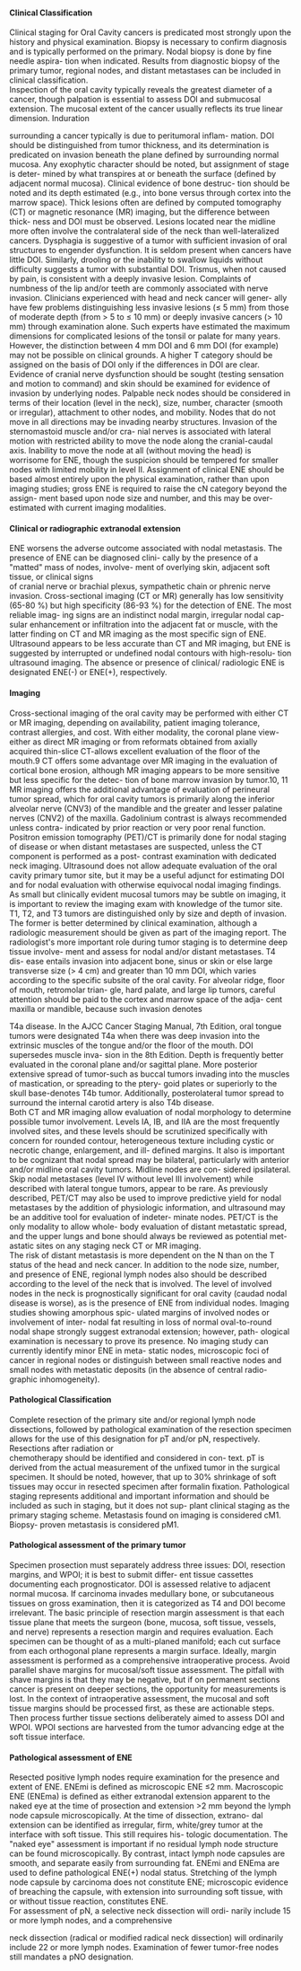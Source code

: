 #### Clinical Classification  
Clinical staging for Oral Cavity cancers is predicated most
strongly upon the history and physical examination. Biopsy
is necessary to confirm diagnosis and is typically performed
on the primary. Nodal biopsy is done by fine needle aspira-
tion when indicated. Results from diagnostic biopsy of the
primary tumor, regional nodes, and distant metastases can be
included in clinical classification.  
Inspection of the oral cavity typically reveals the greatest
diameter of a cancer, though palpation is essential to assess
DOI and submucosal extension. The mucosal extent of the
cancer usually reflects its true linear dimension. Induration  
<!-- PageNumber="7" -->
<!-- PageBreak -->  
<!-- PageNumber="84" -->
<!-- PageHeader="American Joint Committee on Cancer . 2017" -->  
surrounding a cancer typically is due to peritumoral inflam-
mation. DOI should be distinguished from tumor thickness,
and its determination is predicated on invasion beneath the
plane defined by surrounding normal mucosa. Any exophytic
character should be noted, but assignment of stage is deter-
mined by what transpires at or beneath the surface (defined by
adjacent normal mucosa). Clinical evidence of bone destruc-
tion should be noted and its depth estimated (e.g., into bone
versus through cortex into the marrow space). Thick lesions
often are defined by computed tomography (CT) or magnetic
resonance (MR) imaging, but the difference between thick-
ness and DOI must be observed. Lesions located near the
midline more often involve the contralateral side of the neck
than well-lateralized cancers. Dysphagia is suggestive of a
tumor with sufficient invasion of oral structures to engender
dysfunction. It is seldom present when cancers have little
DOI. Similarly, drooling or the inability to swallow liquids
without difficulty suggests a tumor with substantial
DOI. Trismus, when not caused by pain, is consistent with a
deeply invasive lesion. Complaints of numbness of the lip
and/or teeth are commonly associated with nerve invasion.
Clinicians experienced with head and neck cancer will gener-
ally have few problems distinguishing less invasive lesions (≤
5 mm) from those of moderate depth (from > 5 to ≤ 10 mm)
or deeply invasive cancers (> 10 mm) through examination
alone. Such experts have estimated the maximum dimensions
for complicated lesions of the tonsil or palate for many years.
However, the distinction between 4 mm DOI and 6 mm DOI
(for example) may not be possible on clinical grounds. A
higher T category should be assigned on the basis of DOI
only if the differences in DOI are clear.  
Evidence of cranial nerve dysfunction should be sought
(testing sensation and motion to command) and skin should
be examined for evidence of invasion by underlying nodes.
Palpable neck nodes should be considered in terms of their
location (level in the neck), size, number, character (smooth
or irregular), attachment to other nodes, and mobility. Nodes
that do not move in all directions may be invading nearby
structures. Invasion of the sternomastoid muscle and/or cra-
nial nerves is associated with lateral motion with restricted
ability to move the node along the cranial-caudal axis.
Inability to move the node at all (without moving the head) is
worrisome for ENE, though the suspicion should be tempered
for smaller nodes with limited mobility in level II. Assignment
of clinical ENE should be based almost entirely upon the
physical examination, rather than upon imaging studies; gross
ENE is required to raise the cN category beyond the assign-
ment based upon node size and number, and this may be over-
estimated with current imaging modalities.  
#### Clinical or radiographic extranodal extension  
ENE worsens the adverse outcome associated with nodal
metastasis. The presence of ENE can be diagnosed clini-
cally by the presence of a "matted" mass of nodes, involve-
ment of overlying skin, adjacent soft tissue, or clinical signs  
of cranial nerve or brachial plexus, sympathetic chain or
phrenic nerve invasion. Cross-sectional imaging (CT or MR)
generally has low sensitivity (65-80 %) but high specificity
(86-93 %) for the detection of ENE. The most reliable imag-
ing signs are an indistinct nodal margin, irregular nodal cap-
sular enhancement or infiltration into the adjacent fat or
muscle, with the latter finding on CT and MR imaging as the
most specific sign of ENE. Ultrasound appears to be less
accurate than CT and MR imaging, but ENE is suggested by
interrupted or undefined nodal contours with high-resolu-
tion ultrasound imaging. The absence or presence of clinical/
radiologic ENE is designated ENE(-) or ENE(+),
respectively.  
#### Imaging  
Cross-sectional imaging of the oral cavity may be performed
with either CT or MR imaging, depending on availability,
patient imaging tolerance, contrast allergies, and cost. With
either modality, the coronal plane view-either as direct MR
imaging or from reformats obtained from axially acquired
thin-slice CT-allows excellent evaluation of the floor of the
mouth.9 CT offers some advantage over MR imaging in the
evaluation of cortical bone erosion, although MR imaging
appears to be more sensitive but less specific for the detec-
tion of bone marrow invasion by tumor.10, 11 MR imaging
offers the additional advantage of evaluation of perineural
tumor spread, which for oral cavity tumors is primarily along
the inferior alveolar nerve (CNV3) of the mandible and the
greater and lesser palatine nerves (CNV2) of the maxilla.
Gadolinium contrast is always recommended unless contra-
indicated by prior reaction or very poor renal function.
Positron emission tomography (PET)/CT is primarily done
for nodal staging of disease or when distant metastases are
suspected, unless the CT component is performed as a post-
contrast examination with dedicated neck imaging.
Ultrasound does not allow adequate evaluation of the oral
cavity primary tumor site, but it may be a useful adjunct for
estimating DOI and for nodal evaluation with otherwise
equivocal nodal imaging findings.  
As small but clinically evident mucosal tumors may be
subtle on imaging, it is important to review the imaging
exam with knowledge of the tumor site. T1, T2, and T3
tumors are distinguished only by size and depth of invasion.
The former is better determined by clinical examination,
although a radiologic measurement should be given as part
of the imaging report. The radiologist's more important role
during tumor staging is to determine deep tissue involve-
ment and assess for nodal and/or distant metastases. T4 dis-
ease entails invasion into adjacent bone, sinus or skin or else
large transverse size (> 4 cm) and greater than 10 mm DOI,
which varies according to the specific subsite of the oral
cavity. For alveolar ridge, floor of mouth, retromolar trian-
gle, hard palate, and large lip tumors, careful attention
should be paid to the cortex and marrow space of the adja-
cent maxilla or mandible, because such invasion denotes  
<!-- PageBreak -->  
<!-- PageNumber="85" -->
<!-- PageHeader="7 Oral Cavity" -->  
T4a disease. In the AJCC Cancer Staging Manual, 7th
Edition, oral tongue tumors were designated T4a when there
was deep invasion into the extrinsic muscles of the tongue
and/or the floor of the mouth. DOI supersedes muscle inva-
sion in the 8th Edition. Depth is frequently better evaluated
in the coronal plane and/or sagittal plane. More posterior
extensive spread of tumor-such as buccal tumors invading
into the muscles of mastication, or spreading to the ptery-
goid plates or superiorly to the skull base-denotes T4b
tumor. Additionally, posterolateral tumor spread to surround
the internal carotid artery is also T4b disease.  
Both CT and MR imaging allow evaluation of nodal
morphology to determine possible tumor involvement.
Levels IA, IB, and IIA are the most frequently involved
sites, and these levels should be scrutinized specifically
with concern for rounded contour, heterogeneous texture
including cystic or necrotic change, enlargement, and ill-
defined margins. It also is important to be cognizant that
nodal spread may be bilateral, particularly with anterior
and/or midline oral cavity tumors. Midline nodes are con-
sidered ipsilateral. Skip nodal metastases (level IV without
level III involvement) while described with lateral tongue
tumors, appear to be rare. As previously described, PET/CT
may also be used to improve predictive yield for nodal
metastases by the addition of physiologic information, and
ultrasound may be an additive tool for evaluation of indeter-
minate nodes. PET/CT is the only modality to allow whole-
body evaluation of distant metastatic spread, and the upper
lungs and bone should always be reviewed as potential met-
astatic sites on any staging neck CT or MR imaging.  
The risk of distant metastasis is more dependent on the N
than on the T status of the head and neck cancer. In addition
to the node size, number, and presence of ENE, regional
lymph nodes also should be described according to the level
of the neck that is involved. The level of involved nodes in
the neck is prognostically significant for oral cavity (caudad
nodal disease is worse), as is the presence of ENE from
individual nodes. Imaging studies showing amorphous spic-
ulated margins of involved nodes or involvement of inter-
nodal fat resulting in loss of normal oval-to-round nodal
shape strongly suggest extranodal extension; however, path-
ological examination is necessary to prove its presence. No
imaging study can currently identify minor ENE in meta-
static nodes, microscopic foci of cancer in regional nodes or
distinguish between small reactive nodes and small nodes
with metastatic deposits (in the absence of central radio-
graphic inhomogeneity).  
#### Pathological Classification  
Complete resection of the primary site and/or regional lymph
node dissections, followed by pathological examination of
the resection specimen allows for the use of this designation
for pT and/or pN, respectively. Resections after radiation or  
chemotherapy should be identified and considered in con-
text. pT is derived from the actual measurement of the
unfixed tumor in the surgical specimen. It should be noted,
however, that up to 30% shrinkage of soft tissues may occur
in resected specimen after formalin fixation. Pathological
staging represents additional and important information and
should be included as such in staging, but it does not sup-
plant clinical staging as the primary staging scheme.
Metastasis found on imaging is considered cM1. Biopsy-
proven metastasis is considered pM1.  
#### Pathological assessment of the primary tumor  
Specimen prosection must separately address three issues:
DOI, resection margins, and WPOI; it is best to submit differ-
ent tissue cassettes documenting each prognosticator. DOI is
assessed relative to adjacent normal mucosa. If carcinoma
invades medullary bone, or subcutaneous tissues on gross
examination, then it is categorized as T4 and DOI become
irrelevant. The basic principle of resection margin assessment
is that each tissue plane that meets the surgeon (bone, mucosa,
soft tissue, vessels, and nerve) represents a resection margin
and requires evaluation. Each specimen can be thought of as a
multi-planed manifold; each cut surface from each orthogonal
plane represents a margin surface. Ideally, margin assessment
is performed as a comprehensive intraoperative process. Avoid
parallel shave margins for mucosal/soft tissue assessment. The
pitfall with shave margins is that they may be negative, but if
on permanent sections cancer is present on deeper sections,
the opportunity for measurements is lost. In the context of
intraoperative assessment, the mucosal and soft tissue margins
should be processed first, as these are actionable steps. Then
process further tissue sections deliberately aimed to assess
DOI and WPOI. WPOI sections are harvested from the tumor
advancing edge at the soft tissue interface.  
#### Pathological assessment of ENE  
Resected positive lymph nodes require examination for the
presence and extent of ENE. ENEmi is defined as microscopic
ENE ≤2 mm. Macroscopic ENE (ENEma) is defined as either
extranodal extension apparent to the naked eye at the time of
prosection and extension >2 mm beyond the lymph node
capsule microscopically. At the time of dissection, extrano-
dal extension can be identified as irregular, firm, white/grey
tumor at the interface with soft tissue. This still requires his-
tologic documentation. The "naked eye" assessment is
important if no residual lymph node structure can be found
microscopically. By contrast, intact lymph node capsules are
smooth, and separate easily from surrounding fat. ENEmi
and ENEma are used to define pathological ENE(+) nodal
status. Stretching of the lymph node capsule by carcinoma
does not constitute ENE; microscopic evidence of breaching
the capsule, with extension into surrounding soft tissue, with
or without tissue reaction, constitutes ENE.  
For assessment of pN, a selective neck dissection will ordi-
narily include 15 or more lymph nodes, and a comprehensive  
<!-- PageNumber="7" -->
<!-- PageBreak -->  
<!-- PageNumber="86" -->
<!-- PageHeader="American Joint Committee on Cancer . 2017" -->  
neck dissection (radical or modified radical neck dissection)
will ordinarily include 22 or more lymph nodes. Examination
of fewer tumor-free nodes still mandates a pNO designation.